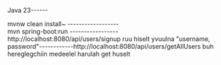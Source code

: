 Java 23------

mvnw clean install~  ------------------     
mvn spring-boot:run -----------------  
 
http:// localhost:8080/api/users/signup ruu hiselt yvuulna "username, password"------------http://localhost:8080/api/users/getAllUsers buh hereglegchiin medeelel harulah get huselt 








